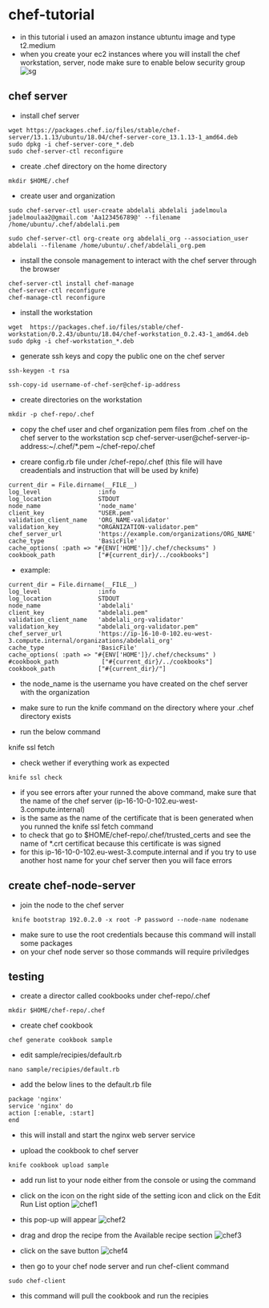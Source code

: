 # chef-tutorial
* in this tutorial i used an amazon instance ubtuntu image and type t2.medium
* when you create your ec2 instances where you will install the chef workstation, server, node make sure to enable below security group
![sg](https://user-images.githubusercontent.com/67081878/185626816-f8d23b72-4b40-4807-9603-8b81686eb41a.PNG)

## chef server
* install chef server
```
wget https://packages.chef.io/files/stable/chef-server/13.1.13/ubuntu/18.04/chef-server-core_13.1.13-1_amd64.deb
sudo dpkg -i chef-server-core_*.deb
sudo chef-server-ctl reconfigure
```
* create .chef directory on the home directory
```
mkdir $HOME/.chef
```
* create user and organization
```
sudo chef-server-ctl user-create abdelali abdelali jadelmoula jadelmoulaa2@gmail.com 'Aa123456789@' --filename /home/ubuntu/.chef/abdelali.pem

sudo chef-server-ctl org-create org abdelali_org --association_user abdelali --filename /home/ubuntu/.chef/abdelali_org.pem
```

* install the console management to interact with the chef server through the browser
```
chef-server-ctl install chef-manage
chef-server-ctl reconfigure
chef-manage-ctl reconfigure
```
* install the workstation
```
wget  https://packages.chef.io/files/stable/chef-workstation/0.2.43/ubuntu/18.04/chef-workstation_0.2.43-1_amd64.deb
sudo dpkg -i chef-workstation_*.deb
```
* generate ssh keys and copy the public one on the chef server
```
ssh-keygen -t rsa

ssh-copy-id username-of-chef-ser@chef-ip-address
```

* create directories on the workstation
```
mkdir -p chef-repo/.chef
```

* copy the chef user and chef organization pem files from .chef on the chef server to the workstation
scp chef-server-user@chef-server-ip-address:~/.chef/*.pem ~/chef-repo/.chef

* creare config.rb file under /chef-repo/.chef (this file will have creadentials and instruction that will be used by knife)
```
current_dir = File.dirname(__FILE__)
log_level                :info
log_location             STDOUT
node_name                'node_name'
client_key               "USER.pem"
validation_client_name   'ORG_NAME-validator'
validation_key           "ORGANIZATION-validator.pem"
chef_server_url          'https://example.com/organizations/ORG_NAME'
cache_type               'BasicFile'
cache_options( :path => "#{ENV['HOME']}/.chef/checksums" )
cookbook_path            ["#{current_dir}/../cookbooks"]
```
* example:
```
current_dir = File.dirname(__FILE__)
log_level                :info
log_location             STDOUT
node_name                'abdelali'
client_key               "abdelali.pem"
validation_client_name   'abdelali_org-validator'
validation_key           "abdelali_org-validator.pem"
chef_server_url          'https://ip-16-10-0-102.eu-west-3.compute.internal/organizations/abdelali_org'
cache_type               'BasicFile'
cache_options( :path => "#{ENV['HOME']}/.chef/checksums" )
#cookbook_path            ["#{current_dir}/../cookbooks"]
cookbook_path            ["#{current_dir}/"]
```
* the node_name is the username you have created on the chef server with the organization

* make sure to run the knife command on the directory where your .chef directory exists

* run the below command

knife ssl fetch

* check wether if everything work as expected
```
knife ssl check  
```

* if you see errors after your runned the above command, make sure that the name of the chef server (ip-16-10-0-102.eu-west-3.compute.internal)
* is the same as the name of the certificate that is been generated when you runned the knife ssl fetch command
* to check that go to $HOME/chef-repo/.chef/trusted_certs and see the name of *.crt certificat because this certificate is was signed
* for this ip-16-10-0-102.eu-west-3.compute.internal and if you try to use another host name for your chef server then you will face errors


## create chef-node-server 

* join the node to the chef server
```
 knife bootstrap 192.0.2.0 -x root -P password --node-name nodename
 ```
* make sure to use the root credentials because this command will install some packages 
* on your chef node server so those commands will require priviledges

## testing

* create a director called cookbooks under chef-repo/.chef

```
mkdir $HOME/chef-repo/.chef
```

* create chef cookbook 
```
chef generate cookbook sample

```
* edit sample/recipies/default.rb

```
nano sample/recipies/default.rb
```

* add the below lines to the default.rb file
```
package 'nginx'
service 'nginx' do
action [:enable, :start]
end
```

* this will install and start the nginx web server service 

* upload the cookbook to chef server 
```
knife cookbook upload sample
```

* add run list to your node  either from the console or using the command 

* click on the icon on the right side of the setting icon and click on the Edit Run List option
![chef1](https://user-images.githubusercontent.com/67081878/185625405-78423a3a-36df-48b0-aab2-48177e25e628.PNG)

* this pop-up will appear 
![chef2](https://user-images.githubusercontent.com/67081878/185625408-3049fe27-d536-4593-8715-dadce1688e83.PNG)
* drag and drop the recipe from the Available recipe section
![chef3](https://user-images.githubusercontent.com/67081878/185625411-a195795a-0cd4-4d8c-9b7b-21309c4f8a7b.PNG)
* click on the save button
![chef4](https://user-images.githubusercontent.com/67081878/185625417-630e8276-1e91-4410-b999-816f6b36682c.PNG)

* then go to your chef node server and run chef-client command 
```
sudo chef-client 
```

* this command will pull the cookbook and run the recipies



